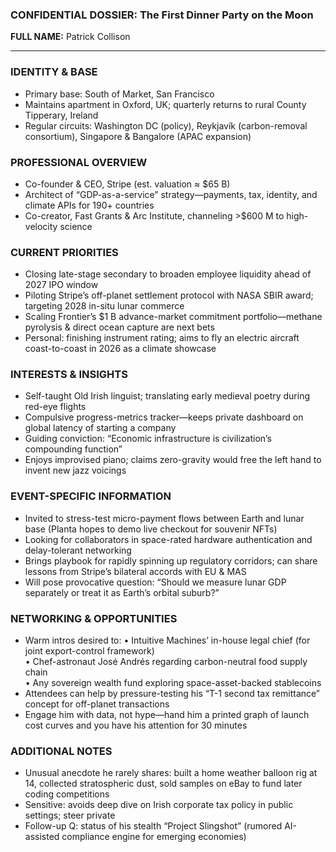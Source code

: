 ### CONFIDENTIAL DOSSIER: The First Dinner Party on the Moon

**FULL NAME:** Patrick Collison

---
### IDENTITY & BASE
- Primary base: South of Market, San Francisco
- Maintains apartment in Oxford, UK; quarterly returns to rural County Tipperary, Ireland
- Regular circuits: Washington DC (policy), Reykjavík (carbon-removal consortium), Singapore & Bangalore (APAC expansion)

### PROFESSIONAL OVERVIEW
- Co-founder & CEO, Stripe (est. valuation ≈ $65 B)
- Architect of “GDP-as-a-service” strategy—payments, tax, identity, and climate APIs for 190+ countries
- Co-creator, Fast Grants & Arc Institute, channeling >$600 M to high-velocity science

### CURRENT PRIORITIES
- Closing late-stage secondary to broaden employee liquidity ahead of 2027 IPO window
- Piloting Stripe’s off-planet settlement protocol with NASA SBIR award; targeting 2028 in-situ lunar commerce
- Scaling Frontier’s $1 B advance-market commitment portfolio—methane pyrolysis & direct ocean capture are next bets
- Personal: finishing instrument rating; aims to fly an electric aircraft coast-to-coast in 2026 as a climate showcase

### INTERESTS & INSIGHTS
- Self-taught Old Irish linguist; translating early medieval poetry during red-eye flights
- Compulsive progress-metrics tracker—keeps private dashboard on global latency of starting a company
- Guiding conviction: “Economic infrastructure is civilization’s compounding function”
- Enjoys improvised piano; claims zero-gravity would free the left hand to invent new jazz voicings

### EVENT-SPECIFIC INFORMATION
- Invited to stress-test micro-payment flows between Earth and lunar base (Planta hopes to demo live checkout for souvenir NFTs)
- Looking for collaborators in space-rated hardware authentication and delay-tolerant networking
- Brings playbook for rapidly spinning up regulatory corridors; can share lessons from Stripe’s bilateral accords with EU & MAS
- Will pose provocative question: “Should we measure lunar GDP separately or treat it as Earth’s orbital suburb?”

### NETWORKING & OPPORTUNITIES
- Warm intros desired to:
  • Intuitive Machines’ in-house legal chief (for joint export-control framework)  
  • Chef-astronaut José Andrés regarding carbon-neutral food supply chain  
  • Any sovereign wealth fund exploring space-asset-backed stablecoins
- Attendees can help by pressure-testing his “T-1 second tax remittance” concept for off-planet transactions
- Engage him with data, not hype—hand him a printed graph of launch cost curves and you have his attention for 30 minutes

### ADDITIONAL NOTES
- Unusual anecdote he rarely shares: built a home weather balloon rig at 14, collected stratospheric dust, sold samples on eBay to fund later coding competitions
- Sensitive: avoids deep dive on Irish corporate tax policy in public settings; steer private
- Follow-up Q: status of his stealth “Project Slingshot” (rumored AI-assisted compliance engine for emerging economies)